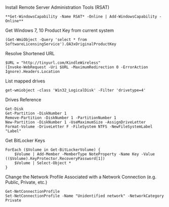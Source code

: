 
Install Remote Server Administration Tools (RSAT)
```
**Get-WindowsCapability -Name RSAT* -Online | Add-WindowsCapability -Online**
```

Get Windows 7, 10 Product Key from current system
```
(Get-WmiObject -Query 'select * from SoftwareLicensingService').OA3xOriginalProductKey
```

Resolve Shortened URL
```
$URL = "http://tinyurl.com/KindleWireless"
(Invoke-WebRequest -Uri $URL -MaximumRedirection 0 -ErrorAction Ignore).Headers.Location
```

List mapped drives
```
get-wmiobject -class 'Win32_LogicalDisk' -Filter 'drivetype=4'
```

Drives Reference
```
Get-Disk
Get-Partition -DiskNumber 1
Remove-Partition -DiskNumber 1 -PartitionNumber 1
New-Partition -DiskNumber 1 -UseMaximumSize -AssignDriveLetter
Format-Volume -DriveLetter F -FileSystem NTFS -NewFileSystemLabel "Label"
```



Get BitLocker Keys
```
ForEach ($Volume in Get-BitLockerVolume) {
    $Volume | Add-Member -MemberType NoteProperty -Name Key -Value (($Volume).KeyProtector.RecoveryPassword[1])
    $Volume | Select-Object *
}
```


Change the Network Profile Associated with a Network Connection (e.g. Public, Private, etc.)
```
Get-NetConnectionProfile
Set-NetConnectionProfile -Name "Unidentified network" -NetworkCategory Private

```
